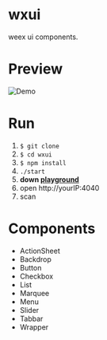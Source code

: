 # wxui

weex ui components.

# Preview

![Demo](https://github.com/keeponrunning/wxui/blob/master/assets/wxui.gif)

# Run

1. `$ git clone`
2. `$ cd wxui`
3. `$ npm install`
4. `./start`
5. **down [playground](https://weex.apache.org/cn/playground.html)**
6. open http://yourIP:4040
7. scan

# Components

* ActionSheet
* Backdrop
* Button
* Checkbox
* List
* Marquee
* Menu
* Slider
* Tabbar
* Wrapper